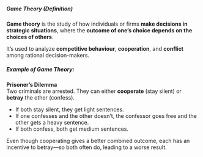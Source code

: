 ##### **Game Theory (Definition)**

**Game theory** is the study of how individuals or firms **make decisions in strategic situations**, where the **outcome of one’s choice depends on the choices of others**.

It’s used to analyze **competitive behaviour**, **cooperation**, and **conflict** among rational decision-makers.

##### **Example of Game Theory:**
**Prisoner’s Dilemma**  
Two criminals are arrested. They can either **cooperate** (stay silent) or **betray** the other (confess).
- If both stay silent, they get light sentences.
- If one confesses and the other doesn’t, the confessor goes free and the other gets a heavy sentence.
- If both confess, both get medium sentences.
    

Even though cooperating gives a better combined outcome, each has an incentive to betray—so both often do, leading to a worse result.


